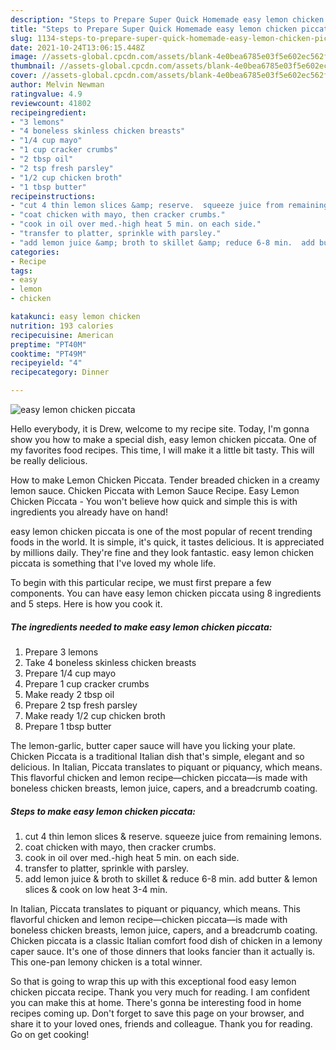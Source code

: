 ```yaml
---
description: "Steps to Prepare Super Quick Homemade easy lemon chicken piccata"
title: "Steps to Prepare Super Quick Homemade easy lemon chicken piccata"
slug: 1134-steps-to-prepare-super-quick-homemade-easy-lemon-chicken-piccata
date: 2021-10-24T13:06:15.448Z
image: //assets-global.cpcdn.com/assets/blank-4e0bea6785e03f5e602ec562f230caae08da540cada707380b4fe1bbebba43da.png
thumbnail: //assets-global.cpcdn.com/assets/blank-4e0bea6785e03f5e602ec562f230caae08da540cada707380b4fe1bbebba43da.png
cover: //assets-global.cpcdn.com/assets/blank-4e0bea6785e03f5e602ec562f230caae08da540cada707380b4fe1bbebba43da.png
author: Melvin Newman
ratingvalue: 4.9
reviewcount: 41802
recipeingredient:
- "3 lemons"
- "4 boneless skinless chicken breasts"
- "1/4 cup mayo"
- "1 cup cracker crumbs"
- "2 tbsp oil"
- "2 tsp fresh parsley"
- "1/2 cup chicken broth"
- "1 tbsp butter"
recipeinstructions:
- "cut 4 thin lemon slices &amp; reserve.  squeeze juice from remaining lemons."
- "coat chicken with mayo, then cracker crumbs."
- "cook in oil over med.-high heat 5 min. on each side."
- "transfer to platter, sprinkle with parsley."
- "add lemon juice &amp; broth to skillet &amp; reduce 6-8 min.  add butter &amp; lemon slices &amp; cook on low heat 3-4 min."
categories:
- Recipe
tags:
- easy
- lemon
- chicken

katakunci: easy lemon chicken 
nutrition: 193 calories
recipecuisine: American
preptime: "PT40M"
cooktime: "PT49M"
recipeyield: "4"
recipecategory: Dinner

---
```



![easy lemon chicken piccata](//assets-global.cpcdn.com/assets/blank-4e0bea6785e03f5e602ec562f230caae08da540cada707380b4fe1bbebba43da.png)

Hello everybody, it is Drew, welcome to my recipe site. Today, I'm gonna show you how to make a special dish, easy lemon chicken piccata. One of my favorites food recipes. This time, I will make it a little bit tasty. This will be really delicious.

How to make Lemon Chicken Piccata. Tender breaded chicken in a creamy lemon sauce. Chicken Piccata with Lemon Sauce Recipe. Easy Lemon Chicken Piccata - You won&#39;t believe how quick and simple this is with ingredients you already have on hand!

easy lemon chicken piccata is one of the most popular of recent trending foods in the world. It is simple, it's quick, it tastes delicious. It is appreciated by millions daily. They're fine and they look fantastic. easy lemon chicken piccata is something that I've loved my whole life.


To begin with this particular recipe, we must first prepare a few components. You can have easy lemon chicken piccata using 8 ingredients and 5 steps. Here is how you cook it.

<!--inarticleads1-->

##### The ingredients needed to make easy lemon chicken piccata:

1. Prepare 3 lemons
1. Take 4 boneless skinless chicken breasts
1. Prepare 1/4 cup mayo
1. Prepare 1 cup cracker crumbs
1. Make ready 2 tbsp oil
1. Prepare 2 tsp fresh parsley
1. Make ready 1/2 cup chicken broth
1. Prepare 1 tbsp butter


The lemon-garlic, butter caper sauce will have you licking your plate. Chicken Piccata is a traditional Italian dish that&#39;s simple, elegant and so delicious. In Italian, Piccata translates to piquant or piquancy, which means. This flavorful chicken and lemon recipe―chicken piccata―is made with boneless chicken breasts, lemon juice, capers, and a breadcrumb coating. 

<!--inarticleads2-->

##### Steps to make easy lemon chicken piccata:

1. cut 4 thin lemon slices &amp; reserve.  squeeze juice from remaining lemons.
1. coat chicken with mayo, then cracker crumbs.
1. cook in oil over med.-high heat 5 min. on each side.
1. transfer to platter, sprinkle with parsley.
1. add lemon juice &amp; broth to skillet &amp; reduce 6-8 min.  add butter &amp; lemon slices &amp; cook on low heat 3-4 min.


In Italian, Piccata translates to piquant or piquancy, which means. This flavorful chicken and lemon recipe―chicken piccata―is made with boneless chicken breasts, lemon juice, capers, and a breadcrumb coating. Chicken piccata is a classic Italian comfort food dish of chicken in a lemony caper sauce. It&#39;s one of those dinners that looks fancier than it actually is. This one-pan lemony chicken is a total winner. 

So that is going to wrap this up with this exceptional food easy lemon chicken piccata recipe. Thank you very much for reading. I am confident you can make this at home. There's gonna be interesting food in home recipes coming up. Don't forget to save this page on your browser, and share it to your loved ones, friends and colleague. Thank you for reading. Go on get cooking!
